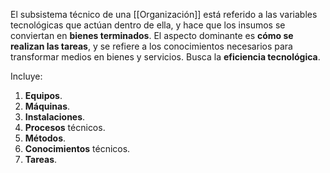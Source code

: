 El subsistema técnico de una [[Organización]] está referido a las variables tecnológicas que actúan dentro de ella, y hace que los insumos se conviertan en **bienes terminados**. El aspecto dominante es **cómo se realizan las tareas**, y se refiere a los conocimientos necesarios para transformar medios en bienes y servicios. Busca la **eficiencia tecnológica**.

Incluye:

1. **Equipos**.
2. **Máquinas**.
3. **Instalaciones**.
4. **Procesos** técnicos.
5. **Métodos**.
6. **Conocimientos** técnicos.
7. **Tareas**.

